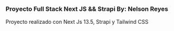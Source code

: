 ### Proyecto Full Stack Next JS && Strapi By: Nelson Reyes

Proyecto realizado con Next Js 13.5, Strapi y Tailwind CSS 

